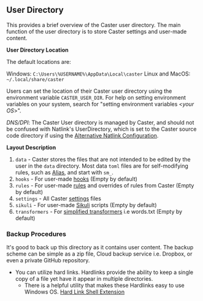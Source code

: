 ## User Directory

This provides a brief overview of the Caster user directory. The main function of the user directory is to store Caster settings and user-made content. 

**User Directory Location**

The default locations are:

Windows: `C:\Users\%USERNAME%\AppData\Local\caster`
Linux and MacOS: `~/.local/share/caster`

Users can set the location of their Caster user directory using the environment variable `CASTER_USER_DIR`. For help on setting environment variables on your system, search for "setting environment variables <_your OS_>".

*DNS/DPI*: The Caster User directory is managed by Caster, and should not be confused with Natlink's UserDirectory, which is set to the Caster source code directory if using the [Alternative Natlink Configuration](../Installation/Dragon_NaturallySpeaking/#alternative-natlink-configuration).

**Layout  Description**

1. `data` - Caster stores the files that are not intended to be edited by the user in the `data` directory. Most data `toml` files are for self-modifying rules, such as [Alias](../Caster_Commands/Alias), and start with `sm_`.
2. `hooks` - For user-made [hooks](../Caster_Settings/hooks) (Empty by default)
3. `rules` - For user-made [rules](../Caster_Settings/rules) and overrides of rules from Caster (Empty by default)
4. `settings` - All Caster [settings](../Caster_Settings/settings) files
5. `sikuli` - For user-made [Sikuli](../Third-party_Integrations/Sikuli) scripts (Empty by default)
6. `transformers` - For [simplified transformers](../Customize_Caster/Customizing_Starter_Rules/#use-simplified-transformers) i.e words.txt (Empty by default)

### Backup Procedures

It's good to back up this directory as it contains user content. The backup scheme can be simple as a zip file, Cloud backup service i.e. Dropbox, or even a private GitHub repository.

- You can utilize hard links. Hardlinks provide the ability to keep a single copy of a file yet have it appear in multiple directories.
  - There is a helpful utility that makes these Hardlinks easy to use Windows OS. [Hard Link Shell Extension](https://schinagl.priv.at/nt/hardlinkshellext/linkshellextension.html) 

